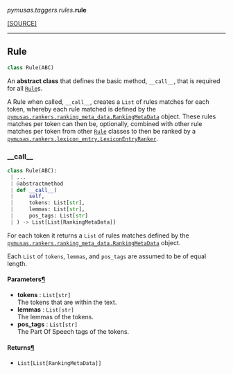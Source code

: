 <div className="source-div">
 <p><i>pymusas</i><i>.taggers</i><i>.rules</i><strong>.rule</strong></p>
 <p><a className="sourcelink" href="https://github.com/UCREL/pymusas/blob/main/pymusas/taggers/rules/rule.py">[SOURCE]</a></p>
</div>
<div></div>

---

<a id="pymusas.taggers.rules.rule.Rule"></a>

## Rule

```python
class Rule(ABC)
```

An **abstract class** that defines the basic method, `__call__`, that is
required for all [`Rule`](#rule)s.

A Rule when called, `__call__`, creates a `List` of rules matches for each
token, whereby each rule matched is defined by the
[`pymusas.rankers.ranking_meta_data.RankingMetaData`](/pymusas/api/rankers/ranking_meta_data/#rankingmetadata) object. These
rules matches per token can then be, optionally, combined with other rule
matches per token from other [`Rule`](#rule) classes to then be ranked by a
[`pymusas.rankers.lexicon_entry.LexiconEntryRanker`](/pymusas/api/rankers/lexicon_entry/#lexiconentryranker).

<a id="pymusas.taggers.rules.rule.Rule.__call__"></a>

### \_\_call\_\_

```python
class Rule(ABC):
 | ...
 | @abstractmethod
 | def __call__(
 |     self,
 |     tokens: List[str],
 |     lemmas: List[str],
 |     pos_tags: List[str]
 | ) -> List[List[RankingMetaData]]
```

For each token it returns a `List` of rules matches defined by the
[`pymusas.rankers.ranking_meta_data.RankingMetaData`](/pymusas/api/rankers/ranking_meta_data/#rankingmetadata) object.

Each `List` of `tokens`, `lemmas`, and `pos_tags` are assumed to be of
equal length.

<h4 id="__call__.parameters">Parameters<a className="headerlink" href="#__call__.parameters" title="Permanent link">&para;</a></h4>


- __tokens__ : `List[str]` <br/>
    The tokens that are within the text.
- __lemmas__ : `List[str]` <br/>
    The lemmas of the tokens.
- __pos\_tags__ : `List[str]` <br/>
    The Part Of Speech tags of the tokens.

<h4 id="__call__.returns">Returns<a className="headerlink" href="#__call__.returns" title="Permanent link">&para;</a></h4>


- `List[List[RankingMetaData]]` <br/>

